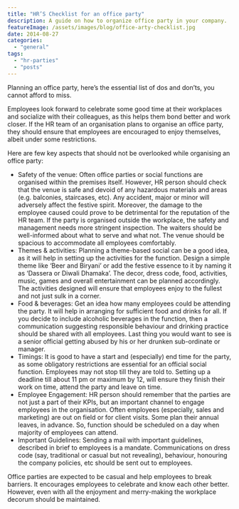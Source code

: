 ```yaml
---
title: "HR’S Checklist for an office party"
description: A guide on how to organize office party in your company.
featureImage: /assets/images/blog/office-arty-checklist.jpg
date: 2014-08-27
categories: 
  - "general"
tags: 
  - "hr-parties"
  - "posts"
---
```


Planning an office party, here’s the essential list of dos and don’ts, you cannot afford to miss.

Employees look forward to celebrate some good time at their workplaces and socialize with their colleagues, as this helps them bond better and work closer. If the HR team of an organisation plans to organise an office party, they should ensure that employees are encouraged to enjoy themselves, albeit under some restrictions.

Here are few key aspects that should not be overlooked while organising an office party:

- Safety of the venue: Often office parties or social functions are organised within the premises itself. However, HR person should check that the venue is safe and devoid of any hazardous materials and areas (e.g. balconies, staircases, etc). Any accident, major or minor will adversely affect the festive spirit. Moreover, the damage to the employee caused could prove to be detrimental for the reputation of the HR team. If the party is organised outside the workplace, the safety and management needs more stringent inspection. The waiters should be well-informed about what to serve and what not. The venue should be spacious to accommodate all employees comfortably.
- Themes & activities: Planning a theme-based social can be a good idea, as it will help in setting up the activities for the function. Design a simple theme like ‘Beer and Biryani’ or add the festive essence to it by naming it as ‘Dassera or Diwali Dhamaka’. The decor, dress code, food, activities, music, games and overall entertainment can be planned accordingly. The activities designed will ensure that employees enjoy to the fullest and not just sulk in a corner.
- Food & beverages: Get an idea how many employees could be attending the party. It will help in arranging for sufficient food and drinks for all. If you decide to include alcoholic beverages in the function, then a communication suggesting responsible behaviour and drinking practice should be shared with all employees. Last thing you would want to see is a senior official getting abused by his or her drunken sub-ordinate or manager.
- Timings: It is good to have a start and (especially) end time for the party, as some obligatory restrictions are essential for an official social function. Employees may not stop till they are told to. Setting up a deadline till about 11 pm or maximum by 12, will ensure they finish their work on time, attend the party and leave on time.
- Employee Engagement: HR person should remember that the parties are not just a part of their KPIs, but an important channel to engage employees in the organisation. Often employees (especially, sales and marketing) are out on field or for client visits. Some plan their annual leaves, in advance. So, function should be scheduled on a day when majority of employees can attend.
- Important Guidelines: Sending a mail with important guidelines, described in brief to employees is a mandate. Communications on dress code (say, traditional or casual but not revealing), behaviour, honouring the company policies, etc should be sent out to employees.

Office parties are expected to be casual and help employees to break barriers. It encourages employees to celebrate and know each other better. However, even with all the enjoyment and merry-making the workplace decorum should be maintained.
